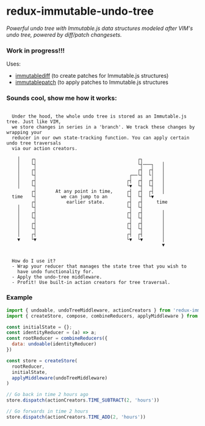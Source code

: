 # redux-immutable-undo-tree

_Powerful undo tree with Immutable.js data structures modeled after VIM's undo tree,
powered by diff/patch changesets._

### Work in progress!!!

Uses:
- [immutablediff](https://github.com/intelie/immutable-js-diff) (to create patches for Immutable.js structures)
- [immutablepatch](https://github.com/intelie/immutable-js-patch) (to apply patches to Immutable.js structures


### Sounds cool, show me how it works:

```

  Under the hood, the whole undo tree is stored as an Immutable.js tree. Just like VIM,
  we store changes in series in a 'branch'. We track these changes by wrapping your
  reducer in our own state-tracking function. You can apply certain undo tree traversals
  via our action creators.

    │    ┌┐                                     ┌┐
    │    └┤                                     └┤───┐   │
    │    ┌┤                                     ┌┤  ┌┤   │
    │    └┤                                  ┌──└┤  └│   │
    │    ┌┤                                 ┌┤  ┌┤  ┌┤   │
    │    └┤                                 └▼  └┤  └┤   │
         ┌┤       At any point in time,     ┌┤  ┌┤  ┌┤   │
  time   └┤         we can jump to an       └┤  └┤  └▼
         ┌┤           earlier state.        ┌┤  ┌┤     time
    │    └┤                                 └┤  └┤
    │    ┌┤                                 ┌┤  ┌┤       │
    │    └┤                                 └┤  └┤       │
    │    ┌┤                                 ┌┤  ┌┤       │
    │    └┤                                 └┤  └┤       │
    │    ┌┤                                 ┌┤  ┌┤       │
    ▼    └▼                                 └▼  └▼       │
                                                         ▼


  How do I use it?
  - Wrap your reducer that manages the state tree that you wish to
    have undo functionality for.
  - Apply the undo-tree middleware.
  - Profit! Use built-in action creators for tree traversal.

```

### Example

```javascript
import { undoable, undoTreeMiddleware, actionCreators } from 'redux-immutable-undo-tree'
import { createStore, compose, combineReducers, applyMiddleware } from 'redux'

const initialState = {};
const identityReducer = (a) => a;
const rootReducer = combineReducers({
  data: undoable(identityReducer)
})

const store = createStore(
  rootReducer,
  initialState,
  applyMiddleware(undoTreeMiddleware)
)

// Go back in time 2 hours ago
store.dispatch(actionCreators.TIME_SUBTRACT(2, 'hours'))

// Go forwards in time 2 hours
store.dispatch(actionCreators.TIME_ADD(2, 'hours'))
```
